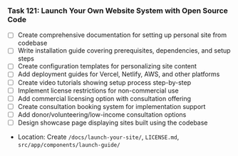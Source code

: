 ### Task 121: Launch Your Own Website System with Open Source Code
- [ ] Create comprehensive documentation for setting up personal site from codebase
- [ ] Write installation guide covering prerequisites, dependencies, and setup steps
- [ ] Create configuration templates for personalizing site content
- [ ] Add deployment guides for Vercel, Netlify, AWS, and other platforms
- [ ] Create video tutorials showing setup process step-by-step
- [ ] Implement license restrictions for non-commercial use
- [ ] Add commercial licensing option with consultation offering
- [ ] Create consultation booking system for implementation support
- [ ] Add donor/volunteering/low-income consultation options
- [ ] Design showcase page displaying sites built using the codebase
- Location: Create `/docs/launch-your-site/`, `LICENSE.md`, `src/app/components/launch-guide/`
